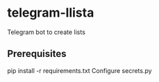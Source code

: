 # telegram-llista
Telegram bot to create lists

## Prerequisites
pip install -r requirements.txt
Configure secrets.py
